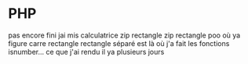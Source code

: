 # PHP
pas encore fini
jai mis calculatrice zip
rectangle zip
rectangle poo où ya figure carre rectangle
rectangle séparé est là où j'a fait les fonctions isnumber... ce que j'ai rendu il ya plusieurs jours
